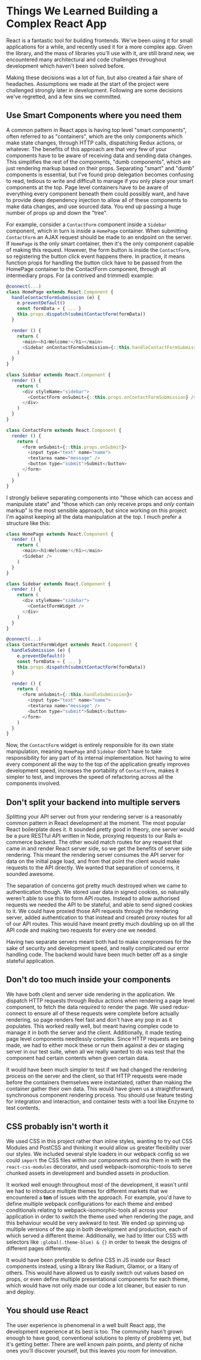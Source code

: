 # Things We Learned Building a Complex React App

React is a fantastic tool for building frontends. We've been using it for small applications for a while, and recently used it for a more complex app. Given the library, and the mass of libraries you'll use with it, are still brand new, we encountered many architectural and code challenges throughout development which haven't been solved before.

Making these decisions was a lot of fun, but also created a fair share of headaches. Assumptions we made at the start of the project were challenged strongly later in development. Following are some decisions we've regretted, and a few sins we committed.

## Use Smart Components where you need them

A common pattern in React apps is having top level "smart components", often referred to as "containers", which are the only components which make state changes, through HTTP calls, dispatching Redux actions, or whatever. The benefits of this approach are that very few of your components have to be aware of receiving data and sending data changes. This simplifies the rest of the components, "dumb components", which are just rendering markup based on their props. Separating "smart" and "dumb" components is essential, but I've found prop delegation becomes confusing to read, tedious to write and difficult to manage if you only place your smart components at the top. Page level containers have to be aware of everything every component beneath them could possibly want, and have to provide deep dependency injection to allow all of these components to make data changes, and use sourced data. You end up passing a huge number of props up and down the "tree".

For example, consider a `ContactForm` component inside a `Sidebar` component, which in turn is inside a `HomePage` container. When submitting `ContactForm` an AJAX request should be made to an endpoint on the server. If `HomePage` is the only smart container, then it's the only component capable of making this request. However, the form button is inside the `ContactForm`, so registering the button click event happens there. In practice, it means function props for handling the button click have to be passed from the HomePage container to the ContactForm component, through all intermediary props. For (a contrived and trimmed) example:

```js
@connect(...)
class HomePage extends React.Component {
  handleContactFormSubmission (e) {
    e.preventDefault()
    const formData = { ... }
    this.props.dispatch(submitContactForm(formData))
  }

  render () {
    return (
      <main><h1>Welcome!</h1></main>
      <Sidebar onContactFormSubmission={::this.handleContactFormSubmission} />
    )
  }
}

class Sidebar extends React.Component {
  render () {
    return (
      <div styleName="sidebar">
        <ContactForm onSubmit={::this.props.onContactFormSubmission} />
      </div>
    )
  }
}

class ContactForm extends React.Component {
  render () {
    return (
      <form onSubmit={::this.props.onSubmit}>
        <input type="text" name="name">
        <textarea name="message" />
        <button type="submit">Submit</button>
      </form>
    )
  }
}
```

I strongly believe separating components into "those which can access and manipulate state" and "those which can only receive props and _only_ contain markup" is the most sensible approach, but since working on this project I'm against keeping all the data manipulation at the top. I much prefer a structure like this:

```js
class HomePage extends React.Component {
  render () {
    return (
      <main><h1>Welcome!</h1></main>
      <Sidebar />
    )
  }
}

class Sidebar extends React.Component {
  render () {
    return (
      <div styleName="sidebar">
        <ContactFormWidget />
      </div>
    )
  }
}

@connect(...)
class ContactFormWidget extends React.Component {
  handleSubmission (e) {
    e.preventDefault()
    const formData = { ... }
    this.props.dispatch(submitContactForm(formData))
  }

  render () {
    return (
      <form onSubmit={::this.handleSubmission}>
        <input type="text" name="name">
        <textarea name="message" />
        <button type="submit">Submit</button>
      </form>
    )
  }
}
```

Now, the `ContactForm` widget is entirely responsible for its own state manipulation, meaning `HomePage` and `Sidebar` don't have to take responsibility for any part of its internal implementation. Not having to wire every component all the way to the top of the application greatly improves development speed, increases the portability of `ContactForm`, makes it simpler to test, and improves the speed of refactoring across all the components involved.

## Don't split your backend into multiple servers

Splitting your API server out from your rendering server is a reasonably common pattern in React development at the moment. The most popular React boilerplate does it. It sounded pretty good in theory, one server would be a pure RESTful API written in Node, proxying requests to our Rails e-commerce backend. The other would match routes for any request that came in and render React server side, so we get the benefits of server side rendering. This meant the rendering server consumes the API server for data on the initial page load, and from that point the client would make requests to the API directly. We wanted that separation of concerns, it sounded awesome.

The separation of concerns got pretty much destroyed when we came to authentication though. We stored user data in signed cookies, so naturally weren't able to use this to form API routes. Instead to allow authorised requests we needed the API to be stateful, and able to send signed cookies to it. We could have proxied those API requests through the rendering server, added authentication to that instead and created proxy routes for all of our API routes. This would have meant pretty much doubling up on all the API code and making two requests for every one we needed.

Having two separate servers meant both had to make compromises for the sake of security and development speed, and really complicated our error handling code. The backend would have been much better off as a single stateful application.

## Don't do too much inside your components

We have both client and server side rendering in the application. We dispatch HTTP requests through Redux actions when rendering a page level component, to fetch the data required to render the page. We used redux-connect to ensure all of these requests were complete before actually rendering, so page renders feel fast and don't have any pop in as it populates. This worked really well, but meant having complex code to manage it in both the server and the client. Additionally, it made testing page level components needlessly complex. Since HTTP requests are being made, we had to either mock these or run them against a dev or staging server in our test suite, when all we really wanted to do was test that the component had certain contents when given certain data.

It would have been much simpler to test if we had changed the rendering process on the server and the client, so that HTTP requests were made before the containers themselves were instantiated, rather than making the container gather their own data. This would have given us a straightforward, synchronous component rendering process. You should use feature testing for integration and interaction, and container tests with a tool like Enzyme to test contents.

## CSS probably isn't worth it

We used CSS in this project rather than inline styles, wanting to try out CSS Modules and PostCSS and thinking it would allow us greater flexibility over our styles. We included several style loaders in our webpack config so we could `import` the CSS files within our components and mix them in with the `react-css-modules` decorator, and used webpack-isomorphic-tools to serve chunked assets in development and bundled assets in production.

It worked well enough throughout most of the development, it wasn't until we had to introduce multiple themes for different markets that we encountered a **ton** of issues with the approach. For example, you'd have to define multiple webpack configurations for each theme and embed conditionals relating to webpack-isomorphic-tools all across your application in order to switch the theme used when rendering the page, and this behaviour would be very awkward to test. We ended up spinning up multiple versions of the app in both development and production, each of which served a different theme. Additionally, we had to litter our CSS with selectors like `:global(.theme-blue) & {}` in order to tweak the designs of different pages differently.

It would have been preferable to define CSS in JS inside our React components instead, using a library like Radium, Glamor, or a litany of others. This would have allowed us to easily switch out values based on props, or even define multiple presentational components for each theme, which would have not only made our code a lot cleaner, but easier to run and deploy.

## You should use React

The user experience is phenomenal in a well built React app, the development experience at its best is too. The community hasn't grown enough to have good, conventional solutions to plenty of problems yet, but it's getting better. There are well known pain points, and plenty of niche ones you'll discover yourself, but this leaves you room for innovation.

<!-- ## Use proper dependency injection -->

<!-- ## Establish proper boundaries and use simple prop structures, for your sanity's sake / Maintain synchronous rendering -->

<!-- ## Keep component parity with server, client and test environments. Otherwise leads to brittle tests and different implementations in each -->

<!-- ## xxx localisation -->

<!-- ## Feature testing is hard -->

<!-- ## Use context over direct dependency references in components when using complex helpers -->
